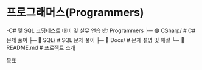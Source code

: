 # 프로그래머스(Programmers)
-C# 및 SQL 코딩테스트 대비 및 실무 연습
📦 Programmers
├─ 🟢 CSharp/          # C# 문제 풀이
├─ 🔵 SQL/             # SQL 문제 풀이
├─ 📜 Docs/            # 문제 설명 및 해설
└─ 📖 README.md        # 프로젝트 소개


목표


